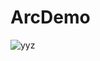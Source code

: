 # ArcDemo

![yyz](https://github.com/Yuria-Shikibe/ArcDemo/assets/56785441/7ee4801c-29ec-4c6e-bb59-57e0deedc0cb)
